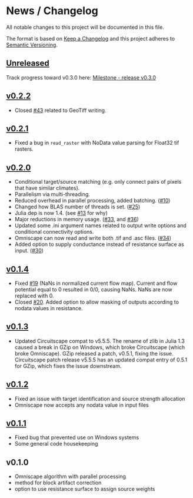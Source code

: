 # News / Changelog
All notable changes to this project will be documented in this file.

The format is based on [Keep a Changelog](http://keepachangelog.com/en/1.0.0/)
and this project adheres to [Semantic Versioning](http://semver.org/spec/v2.0.0.html).

## [Unreleased]
Track progress toward v0.3.0 here: [Milestone - release v0.3.0](https://github.com/Circuitscape/Omniscape.jl/milestone/3)

## [v0.2.2]
- Closed [#43](https://github.com/Circuitscape/Omniscape.jl/issues/43) related to GeoTiff writing.

## [v0.2.1]
- Fixed a bug in `read_raster` with NoData value parsing for Float32 tif rasters.

## [v0.2.0]
- Conditional target/source matching (e.g. only connect pairs of pixels that have similar climates).
- Parallelism via multi-threading.
- Reduced overhead in parallel processing, added batching. ([#10](https://github.com/Circuitscape/Omniscape.jl/issues/10))
- Changed how BLAS number of threads is set. ([#25](https://github.com/Circuitscape/Omniscape.jl/pull/25))
- Julia dep is now 1.4. (see [#13](https://github.com/Circuitscape/Omniscape.jl/issues/13) for why)
- Major reductions in memory usage. ([#33](https://github.com/Circuitscape/Omniscape.jl/issues/33), and [#36](https://github.com/Circuitscape/Omniscape.jl/issues/36))
- Updated some .ini argument names related to output write options and conditional connectivity options.
- Omniscape can now read and write both .tif and .asc files. ([#34](https://github.com/Circuitscape/Omniscape.jl/pull/34))
- Added option to supply conductance instead of resistance surface as input. ([#30](https://github.com/Circuitscape/Omniscape.jl/pull/30))

## [v0.1.4]
- Fixed [#19](https://github.com/Circuitscape/Omniscape.jl/issues/19) (NaNs in normalized current flow map). Current and flow potential equal to 0 resulted in 0/0, causing NaNs. NaNs are now replaced with 0.
- Closed [#20](https://github.com/Circuitscape/Omniscape.jl/issues/20). Added option to allow masking of outputs according to nodata values in resistance.

## [v0.1.3]
- Updated Circuitscape compat to v5.5.5. The rename of zlib in Julia 1.3 caused a break in GZip on Windows, which broke Circuitscape (which broke Omniscape). GZip released a patch, v0.5.1, fixing the issue. Circuitscape patch release v5.5.5 has an updated compat entry of 0.5.1 for GZip, which fixes the issue downstream.

## [v0.1.2]
- Fixed an issue with target identification and source strength allocation
- Omniscape now accepts any nodata value in input files

## [v0.1.1]
- Fixed bug that prevented use on Windows systems
- Some general code housekeeping

## v0.1.0
- Omniscape algorithm with parallel processing
- method for block artifact correction
- option to use resistance surface to assign source weights

[Unreleased]: https://github.com/circuitscape/Omniscape.jl/compare/v0.2.2...master
[v0.2.2]: https://github.com/circuitscape/Omniscape.jl/compare/v0.2.1...v0.2.2
[v0.2.1]: https://github.com/circuitscape/Omniscape.jl/compare/v0.2.0...v0.2.1
[v0.2.0]: https://github.com/circuitscape/Omniscape.jl/compare/v0.1.4...v0.2.0
[v0.1.4]: https://github.com/circuitscape/Omniscape.jl/compare/v0.1.3...v0.1.4
[v0.1.3]: https://github.com/circuitscape/Omniscape.jl/compare/v0.1.2...v0.1.3
[v0.1.2]: https://github.com/circuitscape/Omniscape.jl/compare/v0.1.0...v0.1.2
[v0.1.1]: https://github.com/circuitscape/Omniscape.jl/compare/v0.1.0...v0.1.1
